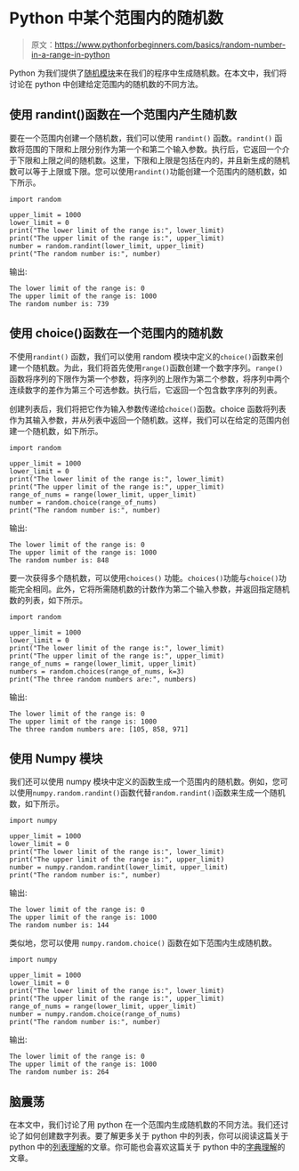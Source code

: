 # Python 中某个范围内的随机数

> 原文：<https://www.pythonforbeginners.com/basics/random-number-in-a-range-in-python>

Python 为我们提供了[随机模块](https://www.pythonforbeginners.com/random/how-to-use-the-random-module-in-python)来在我们的程序中生成随机数。在本文中，我们将讨论在 python 中创建给定范围内的随机数的不同方法。

## 使用 randint()函数在一个范围内产生随机数

要在一个范围内创建一个随机数，我们可以使用 `randint()` 函数。`randint()` 函数将范围的下限和上限分别作为第一个和第二个输入参数。执行后，它返回一个介于下限和上限之间的随机数。这里，下限和上限是包括在内的，并且新生成的随机数可以等于上限或下限。您可以使用`randint()`功能创建一个范围内的随机数，如下所示。

```
import random

upper_limit = 1000
lower_limit = 0
print("The lower limit of the range is:", lower_limit)
print("The upper limit of the range is:", upper_limit)
number = random.randint(lower_limit, upper_limit)
print("The random number is:", number)
```

输出:

```
The lower limit of the range is: 0
The upper limit of the range is: 1000
The random number is: 739
```

## 使用 choice()函数在一个范围内的随机数

不使用`randint()` 函数，我们可以使用 random 模块中定义的`choice()`函数来创建一个随机数。为此，我们将首先使用`range()`函数创建一个数字序列。`range()`函数将序列的下限作为第一个参数，将序列的上限作为第二个参数，将序列中两个连续数字的差作为第三个可选参数。执行后，它返回一个包含数字序列的列表。

创建列表后，我们将把它作为输入参数传递给`choice()`函数。choice 函数将列表作为其输入参数，并从列表中返回一个随机数。这样，我们可以在给定的范围内创建一个随机数，如下所示。

```
import random

upper_limit = 1000
lower_limit = 0
print("The lower limit of the range is:", lower_limit)
print("The upper limit of the range is:", upper_limit)
range_of_nums = range(lower_limit, upper_limit)
number = random.choice(range_of_nums)
print("The random number is:", number)
```

输出:

```
The lower limit of the range is: 0
The upper limit of the range is: 1000
The random number is: 848
```

要一次获得多个随机数，可以使用`choices()` 功能。`choices()`功能与`choice()`功能完全相同。此外，它将所需随机数的计数作为第二个输入参数，并返回指定随机数的列表，如下所示。

```
import random

upper_limit = 1000
lower_limit = 0
print("The lower limit of the range is:", lower_limit)
print("The upper limit of the range is:", upper_limit)
range_of_nums = range(lower_limit, upper_limit)
numbers = random.choices(range_of_nums, k=3)
print("The three random numbers are:", numbers)
```

输出:

```
The lower limit of the range is: 0
The upper limit of the range is: 1000
The three random numbers are: [105, 858, 971]
```

## 使用 Numpy 模块

我们还可以使用 numpy 模块中定义的函数生成一个范围内的随机数。例如，您可以使用`numpy.random.randint()`函数代替`random.randint()`函数来生成一个随机数，如下所示。

```
import numpy

upper_limit = 1000
lower_limit = 0
print("The lower limit of the range is:", lower_limit)
print("The upper limit of the range is:", upper_limit)
number = numpy.random.randint(lower_limit, upper_limit)
print("The random number is:", number)
```

输出:

```
The lower limit of the range is: 0
The upper limit of the range is: 1000
The random number is: 144
```

类似地，您可以使用 `numpy.random.choice()` 函数在如下范围内生成随机数。

```
import numpy

upper_limit = 1000
lower_limit = 0
print("The lower limit of the range is:", lower_limit)
print("The upper limit of the range is:", upper_limit)
range_of_nums = range(lower_limit, upper_limit)
number = numpy.random.choice(range_of_nums)
print("The random number is:", number)
```

输出:

```
The lower limit of the range is: 0
The upper limit of the range is: 1000
The random number is: 264
```

## 脑震荡

在本文中，我们讨论了用 python 在一个范围内生成随机数的不同方法。我们还讨论了如何创建数字列表。要了解更多关于 python 中的列表，你可以阅读这篇关于 python 中的[列表理解](https://www.pythonforbeginners.com/basics/list-comprehensions-in-python)的文章。你可能也会喜欢这篇关于 python 中的[字典理解](https://www.pythonforbeginners.com/dictionary/dictionary-comprehension-in-python)的文章。